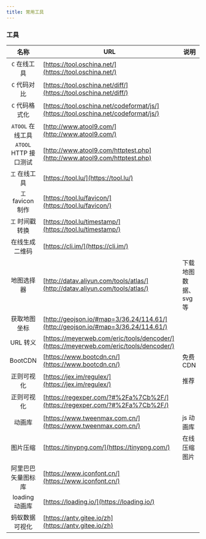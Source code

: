 ```yaml
---
title: 常用工具
---
```


<!-- | Vue Cli          | []() | | -->

### 工具

|         名称          | URL                                                                                    | 说明                 |
| :-------------------: | -------------------------------------------------------------------------------------- | -------------------- |
|     `C` 在线工具      | [https://tool.oschina.net/](https://tool.oschina.net/)                                 |                      |
|     `C` 代码对比      | [https://tool.oschina.net/diff/](https://tool.oschina.net/diff/)                       |                      |
|    `C` 代码格式化     | [https://tool.oschina.net/codeformat/js/](https://tool.oschina.net/codeformat/js/)     |                      |
|   `ATOOL` 在线工具    | [http://www.atool9.com/](http://www.atool9.com/)                                       |                      |
| `ATOOL` HTTP 接口测试 | [http://www.atool9.com/httptest.php](http://www.atool9.com/httptest.php)               |                      |
|     `工` 在线工具     | [https://tool.lu/](https://tool.lu/)                                                   |                      |
|   `工` favicon 制作   | [https://tool.lu/favicon/](https://tool.lu/favicon/)                                   |                      |
|    `工` 时间戳转换    | [https://tool.lu/timestamp/](https://tool.lu/timestamp/)                               |                      |
|    在线生成二维码     | [https://cli.im/](https://cli.im/)                                                     |                      |
|      地图选择器       | [http://datav.aliyun.com/tools/atlas/](http://datav.aliyun.com/tools/atlas/)           | 下载地图数据、svg 等 |
|     获取地图坐标      | [http://geojson.io/#map=3/36.24/114.61/](http://geojson.io/#map=3/36.24/114.61/)       |                      |
|       URL 转义        | [https://meyerweb.com/eric/tools/dencoder/](https://meyerweb.com/eric/tools/dencoder/) |                      |
|        BootCDN        | [https://www.bootcdn.cn/](https://www.bootcdn.cn/)                                     | 免费 CDN             |
|      正则可视化       | [https://jex.im/regulex/](https://jex.im/regulex/)                                     | 推荐                 |
|      正则可视化       | [https://regexper.com/?#%2Fa%7Cb%2F/](https://regexper.com/?#%2Fa%7Cb%2F/)             |                      |
|        动画库         | [https://www.tweenmax.com.cn/](https://www.tweenmax.com.cn/)                           | js 动画库            |
|       图片压缩        | [https://tinypng.com/](https://tinypng.com/)                                           | 在线压缩图片         |
|  阿里巴巴矢量图标库   | [https://www.iconfont.cn/](https://www.iconfont.cn/)                                   |                      |
|    loading 动画库     | [https://loading.io/](https://loading.io/)                                             |                      |
|    蚂蚁数据可视化     | [https://antv.gitee.io/zh](https://antv.gitee.io/zh)                                   |                      |
